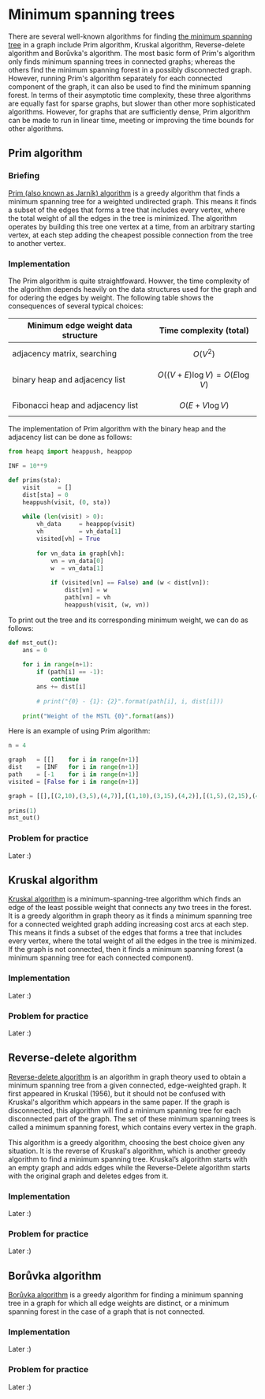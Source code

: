 # Minimum spanning trees
There are several well-known algorithms for finding [the minimum spanning tree](https://en.wikipedia.org/wiki/Minimum_spanning_tree) in a graph include Prim algorithm, Kruskal algorithm, Reverse-delete algorithm and Borůvka's algorithm. The most basic form of Prim's algorithm only finds minimum spanning trees in connected graphs; whereas the others find the minimum spanning forest in a possibly disconnected graph. However, running Prim's algorithm separately for each connected component of the graph, it can also be used to find the minimum spanning forest. In terms of their asymptotic time complexity, these three algorithms are equally fast for sparse graphs, but slower than other more sophisticated algorithms. However, for graphs that are sufficiently dense, Prim algorithm can be made to run in linear time, meeting or improving the time bounds for other algorithms.

## Prim algorithm
### Briefing
[Prim (also known as Jarník) algorithm](https://en.wikipedia.org/wiki/Prim's_algorithm) is a greedy algorithm that finds a minimum spanning tree for a weighted undirected graph. This means it finds a subset of the edges that forms a tree that includes every vertex, where the total weight of all the edges in the tree is minimized. The algorithm operates by building this tree one vertex at a time, from an arbitrary starting vertex, at each step adding the cheapest possible connection from the tree to another vertex.

### Implementation
The Prim algorithm is quite straightfoward. Howver, the time complexity of the algorithm depends heavily on the data structures used for the graph and for odering the edges by weight. The following table shows the consequences of several typical choices:

| Minimum edge weight data structure | Time complexity (total)          |
| --- | --- |
| adjacency matrix, searching	       | $$O(V^2)$$                       |
| binary heap and adjacency list	   | $$O((V+E)\log V) = O(E \log V)$$ |
| Fibonacci heap and adjacency list	 | $$O(E + V \log V)$$              |

The implementation of Prim algorithm with the binary heap and the adjacency list can be done as follows:

```python
from heapq import heappush, heappop

INF = 10**9

def prims(sta):
	visit     = []
	dist[sta] = 0
	heappush(visit, (0, sta))
	
	while (len(visit) > 0):
		vh_data     = heappop(visit)
		vh          = vh_data[1]
		visited[vh] = True
		
		for vn_data in graph[vh]:
			vn = vn_data[0]
			w  = vn_data[1]
			
			if (visited[vn] == False) and (w < dist[vn]):
				dist[vn] = w
				path[vn] = vh
				heappush(visit, (w, vn))
```

To print out the tree and its corresponding minimum weight, we can do as follows:

```python				
def mst_out():
	ans = 0
	
	for i in range(n+1):
		if (path[i] == -1):
			continue
		ans += dist[i]
		
		# print("{0} - {1}: {2}".format(path[i], i, dist[i]))
		
	print("Weight of the MSTL {0}".format(ans))
```

Here is an example of using Prim algorithm:

```python
n = 4

graph   = [[]    for i in range(n+1)]
dist    = [INF   for i in range(n+1)] 
path    = [-1    for i in range(n+1)] 
visited = [False for i in range(n+1)] 

graph = [[],[(2,10),(3,5),(4,7)],[(1,10),(3,15),(4,2)],[(1,5),(2,15),(4,40)],[(1,7),(2,2),(3,40)]]
	
prims(1)
mst_out()
```

### Problem for practice
Later :)


## Kruskal algorithm
[Kruskal algorithm](https://en.wikipedia.org/wiki/Kruskal's_algorithm) is a minimum-spanning-tree algorithm which finds an edge of the least possible weight that connects any two trees in the forest. It is a greedy algorithm in graph theory as it finds a minimum spanning tree for a connected weighted graph adding increasing cost arcs at each step. This means it finds a subset of the edges that forms a tree that includes every vertex, where the total weight of all the edges in the tree is minimized. If the graph is not connected, then it finds a minimum spanning forest (a minimum spanning tree for each connected component).

### Implementation
Later :)

### Problem for practice
Later :)


## Reverse-delete algorithm
[Reverse-delete algorithm](https://en.wikipedia.org/wiki/Reverse-delete_algorithm) is an algorithm in graph theory used to obtain a minimum spanning tree from a given connected, edge-weighted graph. It first appeared in Kruskal (1956), but it should not be confused with Kruskal's algorithm which appears in the same paper. If the graph is disconnected, this algorithm will find a minimum spanning tree for each disconnected part of the graph. The set of these minimum spanning trees is called a minimum spanning forest, which contains every vertex in the graph.

This algorithm is a greedy algorithm, choosing the best choice given any situation. It is the reverse of Kruskal's algorithm, which is another greedy algorithm to find a minimum spanning tree. Kruskal’s algorithm starts with an empty graph and adds edges while the Reverse-Delete algorithm starts with the original graph and deletes edges from it. 

### Implementation
Later :)

### Problem for practice
Later :)


## Borůvka algorithm
[Borůvka algorithm](https://en.wikipedia.org/wiki/Borůvka's_algorithm) is a greedy algorithm for finding a minimum spanning tree in a graph for which all edge weights are distinct, or a minimum spanning forest in the case of a graph that is not connected.

### Implementation
Later :)

### Problem for practice
Later :)

